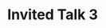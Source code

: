 ---
type: lecture
start_time: "13:30"
end_time: "14:05"
title: "Invited Talk 3"
presenter: Dr. Lei Wu
description: "Leveraging Machine Learning for Boosting Performance of Power Systems Optimization Problems"
---
